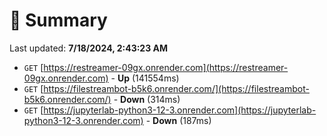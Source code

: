 # 📖 Summary
Last updated: **7/18/2024, 2:43:23 AM**

- `GET` [https://restreamer-09gx.onrender.com](https://restreamer-09gx.onrender.com) - **Up** (141554ms)
- `GET` [https://filestreambot-b5k6.onrender.com/](https://filestreambot-b5k6.onrender.com/) - **Down** (314ms)
- `GET` [https://jupyterlab-python3-12-3.onrender.com](https://jupyterlab-python3-12-3.onrender.com) - **Down** (187ms)
